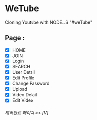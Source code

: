 # WeTube
Cloning Youtube with NODE.JS "#weTube"

## Page : 
- [x] HOME
- [x] JOIN
- [x] Login
- [x] SEARCH
- [x] User Detail
- [x] Edit Profile
- [x] Change Password
- [x] Upload
- [x] Video Detail
- [x] Edit Video

###### 제작완료 페이지 => [V]
